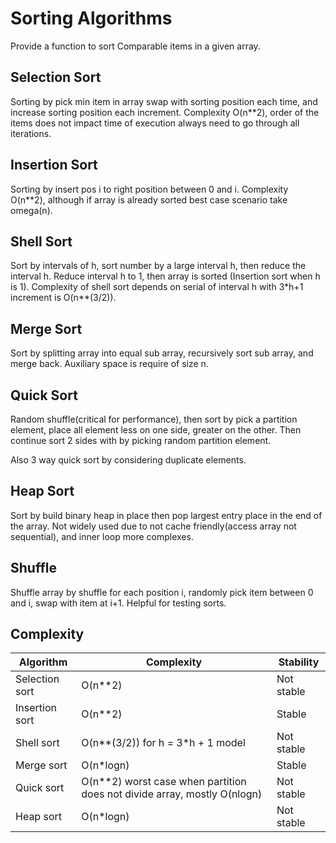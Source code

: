 # Sorting Algorithms

Provide a function to sort Comparable items in a given array. 

## Selection Sort
Sorting by pick min item in array swap with sorting position each time, and increase sorting position each increment.
Complexity O(n**2), order of the items does not impact time of execution always need to go through all iterations.

## Insertion Sort
Sorting by insert pos i to right position between 0 and i. Complexity O(n**2), 
although if array is already sorted best case scenario take omega(n).

## Shell Sort
Sort by intervals of h, sort number by a large interval h, then reduce the interval h.
Reduce interval h to 1, then array is sorted (Insertion sort when h is 1).
Complexity of shell sort depends on serial of interval h with 3*h+1 increment is O(n**(3/2)).

## Merge Sort
Sort by splitting array into equal sub array, recursively sort sub array, and merge back. 
Auxiliary space is require of size n.

## Quick Sort
Random shuffle(critical for performance), then sort by pick a partition element, place all element less on one side, greater on the other. 
Then continue sort 2 sides with by picking random partition element.

Also 3 way quick sort by considering duplicate elements.

## Heap Sort
Sort by build binary heap in place then pop largest entry place in the end of the array.
Not widely used due to not cache friendly(access array not sequential), and inner loop more complexes.

## Shuffle
Shuffle array by shuffle for each position i, randomly pick item between 0 and i, swap with item at i+1.
Helpful for testing sorts.

## Complexity

| Algorithm         | Complexity |  Stability |
|------------------ | -----------| ---------- |
| Selection sort    |  O(n**2)   | Not stable |
| Insertion sort    |  O(n**2)   | Stable     |
| Shell sort        |  O(n**(3/2)) for h = 3*h + 1 model | Not stable |
| Merge sort        |  O(n*logn) | Stable     |
| Quick sort        |  O(n**2) worst case when partition does not divide array, mostly O(nlogn) | Not stable |
| Heap sort         |  O(n*logn) | Not stable |
